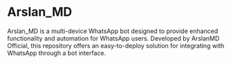 # Arslan_MD
Arslan_MD is a multi-device WhatsApp bot designed to provide enhanced functionality and automation for WhatsApp users. Developed by ArslanMD Official, this repository offers an easy-to-deploy solution for integrating with WhatsApp through a bot interface.
